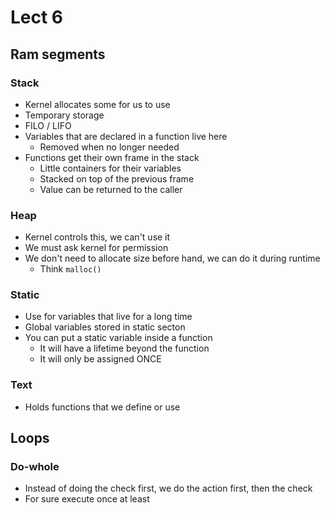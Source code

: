 # Lect 6

## Ram segments
### Stack
- Kernel allocates some for us to use
- Temporary storage
- FILO / LIFO
- Variables that are declared in a function live here
  - Removed when no longer needed
- Functions get their own frame in the stack
  - Little containers for their variables
  - Stacked on top of the previous frame
  - Value can be returned to the caller


### Heap
- Kernel controls this, we can't use it
- We must ask kernel for permission
- We don't need to allocate size before hand, we can do it during runtime
  - Think `malloc()`

### Static
- Use for variables that live for a long time
- Global variables stored in static secton
- You can put a static variable inside a function
  - It will have a lifetime beyond the function
  - It will only be assigned ONCE

### Text
- Holds functions that we define or use

## Loops
### Do-whole
- Instead of doing the check first, we do the action first, then the check
- For sure execute once at least